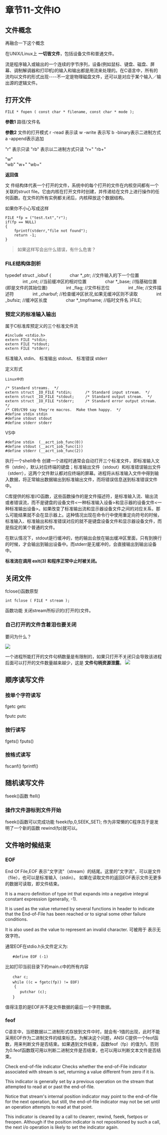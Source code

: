 # 章节11-文件IO

## 文件概念

再融合一下这个概念 

在UNIX/Linux上 **一切皆文件**，包括设备文件和普通文件。

流是程序输入或输出的一个连续的字节序列，设备(例如鼠标、键盘、磁盘、屏幕、调制解调器和打印机)的输入和输出都是用流来处理的。在C语言中，所有的流均以文件的形式出现----不一定是物理磁盘文件，还可以是对应于某个输入／输出源的逻辑文件。

## 打开文件



```
FILE * fopen ( const char * filename, const char * mode );
```

**参数1** 路径/文件名

**参数2** 文件的打开模式
r -read  表示读
w -write 表示写
b -binary表示二进制方式
a -append表示追加

"r"  表示只读 
"rb" 表示以二进制方式只读
"r+" 
"rb+"

"w"  
"wb" 
"w+" 
"wb+"

**返回值**

文 件结构体代表一个打开的文件，系统中的每个打开的文件在内核空间都有一个关联的struct file。它由内核在打开文件时创建，并传递给在文件上进行操作的任何函数。在文件的所有实例都关闭后，内核释放这个数据结构。


如果你不小心写成这样 


```
FILE *fp = ("test.txt","r");
if(fp == NULL)
{
    fprintf(stderr,"file not found");
    return -1;
}

```
> 如果这样写会出什么错误，有什么危害？



### FILE结构体剖析 

typedef  struct _iobuf 
{
　　　　char *_ptr;      //文件输入的下一个位置
　　　　int _cnt;        //当前缓冲区的相对位置
　　　　char *_base;     //指基础位置(即是文件的其始位置) 
　　　　int _flag;       //文件标志位
　　　　int _file;       //文件描述符
　　　　int _charbuf;    //检查缓冲区状况,如果无缓冲区则不读取
　　　　int _bufsiz;     //缓冲区长度
　　　　char *_tmpfname; //临时文件名
}FILE;



### 预定义的标准输入输出

属于C标准库预定义的三个标准文件流

```
#include <stdio.h>
extern FILE *stdin;
extern FILE *stdout;
extern FILE *stderr;
```

标准输入 stdin、
标准输出 stdout、
标准错误 stderr

定义形式
```
Linux中的

/* Standard streams.  */
extern struct _IO_FILE *stdin;      /* Standard input stream.  */
extern struct _IO_FILE *stdout;     /* Standard output stream.  */
extern struct _IO_FILE *stderr;     /* Standard error output stream.  */
/* C89/C99 say they're macros.  Make them happy.  */
#define stdin stdin
#define stdout stdout
#define stderr stderr

```



VS中
```
#define stdin  (__acrt_iob_func(0))
#define stdout (__acrt_iob_func(1))
#define stderr (__acrt_iob_func(2))
```



执行一个shell命令 创建一个进程时通常会自动打开三个标准文件，即标准输入文件（stdin），默认对应终端的键盘；标准输出文件（stdout）和标准错误输出文件（stderr），这两个文件默认都对应终端的屏幕。进程将从标准输入文件中得到输入数据，将正常输出数据输出到标准输出文件，而将错误信息送到标准错误文件中。

C库提供的标准I/O函数，这些函数操作的是文件描述符，是标准输入流、输出流或者错误流，而不是键盘的设备文件<一种标准输入设备>和显示器的设备文件<一种标准输出设备>。如果改变了标准输出流和显示器设备文件之间的对应关系，那么可能结果就不会在显示器上。这种情况出现在命令行中使用重定向符号的时候，标准输入、标准输出和标准错误对应的就不是键盘设备文件和显示器设备文件，而是指定的某个普通的文件。

在默认情况下，stdout是行缓冲的，他的输出会放在输出缓冲区里面，只有到换行的时候，才会输出到输出设备中。而stderr是无缓冲的，会直接输出到输出设备中。

**标准流在调用 exit(3) 和程序正常中止时被关闭。**

## 关闭文件

fclose()函数原型

```
int fclose ( FILE * stream );
```
函数功能 关闭stream所标识的(打开的)文件。



### 自己打开的文件含着泪也要关闭

要问为什么？

![](/assets/cantopenfile.png)

一个进程所能打开的文件句柄数量是有限制的，如果只打开不关闭只会导致该进程后面可以打开的文件数量越来越少，这是 **文件句柄资源泄露**。
![](/assets/kule1.jpg)



## 顺序读写文件


### 按单个字符读写

fgetc
getc

fputc
putc


### 按行读写
fgets()
fputs()


### 按格式读写
fscanf()
fprintf()


## 随机读写文件

fseek()函数
ftell()

### 操作文件游标到文件开始

fseek()函数可以完成功能 fseek(fp,0,SEEK_SET);
作为非常懒的C程序员于是发明了一个新的函数 rewind(fp)就可以。


## 文件啥时候结束

### EOF

End Of File,EOF
表示"文字流"（stream）的结尾。这里的"文字流"，可以是文件（file），也可以是标准输入（stdin）。
如果在读取文件的返回EOF表示文件无更多的数据可读取，即文件结束。

It is a macro definition of type int that expands into a negative integral constant expression (generally, -1).
It is used as the value returned by several functions in header <cstdio> to indicate that the End-of-File has been reached or to signal some other failure conditions.

It is also used as the value to represent an invalid character.
可被用于 表示无效字符。

通常EOF在stdio.h头文件定义为:


```
　　#define EOF (-1)
```


比如打印当前目录下的main.c中的所有内容 


```
　　char c;
　　while ((c = fgetc(fp)) != EOF) 
    {
　　　　putchar (c);
　　}
```

值得注意的是EOF并不是文件数据的最后一个字符数据。



### feof

C语言中，当把数据以二进制形式存放到文件中时，就会有-1值的出现，此时不能采用EOF作为二进制文件的结束标志。为解决这个问题，ANSI C提供一个feof函数，用来判断文件是否结束。如果遇到文件结束，函数feof（fp）的值为1，否则为0.feof函数既可用以判断二进制文件是否结束，也可以用以判断文本文件是否结束。

Check end-of-file indicator
Checks whether the end-of-File indicator associated with stream is set, returning a value different from zero if it is.

This indicator is generally set by a previous operation on the stream that attempted to read at or past the end-of-file.

Notice that stream's internal position indicator may point to the end-of-file for the next operation, but still, the end-of-file indicator may not be set until an operation attempts to read at that point.

This indicator is cleared by a call to clearerr, rewind, fseek, fsetpos or freopen. Although if the position indicator is not repositioned by such a call, the next i/o operation is likely to set the indicator again.


